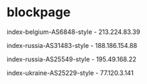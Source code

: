# blockpage

index-belgium-AS6848-style - 213.224.83.39

index-russia-AS31483-style - 188.186.154.88

index-russia-AS25549-style - 195.49.168.22

index-ukraine-AS25229-style - 77.120.3.141

